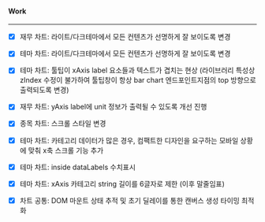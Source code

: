 

#### Work
---
- [x] 재무 차트: 라이트/다크테마에서 모든 컨텐츠가 선명하게 잘 보이도록 변경
- [x] 테마 차트:  라이트/다크테마에서 모든 컨텐츠가 선명하게 잘 보이도록 변경
- [x] 테마 차트: 툴팁이 xAxis label 요소들과 텍스트가 겹치는 현상 (라이브러리 특성상 zIndex 수정이 불가하여 툴팁창이 항상 bar chart 엔드포인트지점의 top 방향으로 출력되도록 변경)
- [x] 재무 차트: yAxis label에 unit 정보가 출력될 수 있도록 개선 진행
- [x] 종목 차트: 스크롤 스타일 변경
- [x] 테마 차트: 카테고리 데이터가 많은 경우, 컴팩트한 디자인을 요구하는 모바일 상황에 맞춰 x축 스크롤 기능 추가
- [x] 테마 차트: inside dataLabels 수치표시
- [x] 테마 차트: xAxis 카테고리 string 길이를 6글자로 제한 (이후 말줄임표)
- [x] 차트 공통: DOM 마운트 상태 추적 및 초기 딜레이를 통한 캔버스 생성 타이밍 최적화

